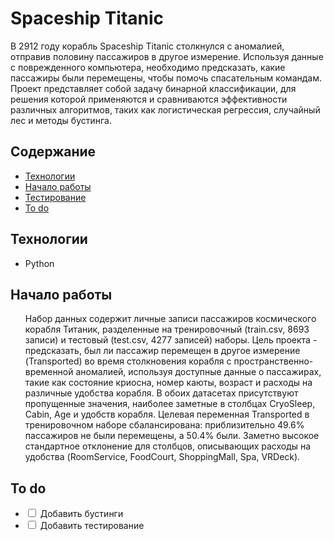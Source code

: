 # Spaceship Titanic

  <p>В 2912 году корабль Spaceship Titanic столкнулся с аномалией, отправив половину пассажиров в другое измерение. Используя данные с поврежденного компьютера, необходимо предсказать, какие пассажиры были перемещены, чтобы помочь спасательным командам. Проект представляет собой задачу бинарной классификации, для решения которой применяются и сравниваются эффективности различных алгоритмов, таких как логистическая регрессия, случайный лес и методы бустинга.</p>

  <h2>Содержание</h2>
  <ul>
    <li><a href="#технологии">Технологии</a></li>
    <li><a href="#начало-работы">Начало работы</a></li>
    <li><a href="#тестирование">Тестирование</a></li>
    <li><a href="#to-do">To do</a></li>
  </ul>

  <h2 id="технологии">Технологии</h2>
  <ul>
    <li>Python</li>
  </ul>

  <h2 id="начало-работы">Начало работы</h2>
  <ul>
    <p>Набор данных содержит личные записи пассажиров космического корабля Титаник, разделенные на тренировочный (train.csv, 8693 записи) и тестовый (test.csv, 4277 записей) наборы. Цель проекта - предсказать, был ли пассажир перемещен в другое измерение (Transported) во время столкновения корабля с пространственно-временной аномалией, используя доступные данные о пассажирах, такие как состояние криосна, номер каюты, возраст и расходы на различные удобства корабля. В обоих датасетах присутствуют пропущенные значения, наиболее заметные в столбцах CryoSleep, Cabin, Age и удобств корабля. Целевая переменная Transported в тренировочном наборе сбалансирована: приблизительно 49.6% пассажиров не были перемещены, а 50.4% были. Заметно высокое стандартное отклонение для столбцов, описывающих расходы на удобства (RoomService, FoodCourt, ShoppingMall, Spa, VRDeck).</p>
  </ul>

  <h2 id="to-do">To do</h2>
  <ul>
    <li><input type="checkbox"> Добавить бустинги</li>
    <li><input type="checkbox"> Добавить тестирование</li>
  </ul>

</body>
</html>
